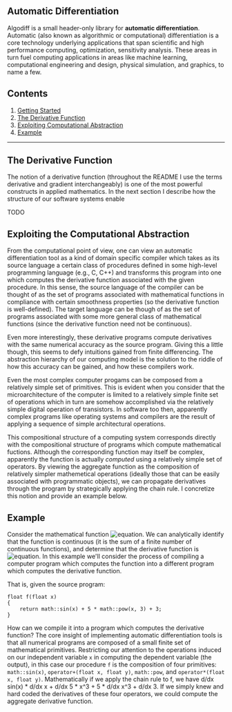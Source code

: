 ## Automatic Differentiation

Algodiff is a small header-only library for **automatic differentiation**. Automatic (also known as algorithmic or computational) differentiation is a core technology underlying applications that span scientific and high performance computing, optimization, sensitivity analysis. These areas in turn fuel computing applications in areas like machine learning, computational engineering and design, physical simulation, and graphics, to name a few. 

## Contents 
  1. [Getting Started]()
  2. [The Derivative Function]()
  3. [Exploiting Computational Abstraction]()
  4. [Example]() 

---

## The Derivative Function 
The notion of a derivative function (throughout the README I use the terms derivative and gradient interchangeably) is one of the most powerful constructs in applied mathematics. In the next section I describe how the structure of our software systems enable 

TODO 

## Exploiting the Computational Abstraction 
From the computational point of view, one can view an automatic differentiation tool as a kind of domain specific compiler which takes as its source language a certain class of procedures defined in some high-level programming language (e.g., C, C++) and transforms this program into one which computes the derivative function associated with the given procedure. In this sense, the source language of the compiler can be thought of as the set of programs associated with mathematical functions in compliance with certain smoothness properties (so the derivative function is well-defined). The target language can be though of as the set of programs associated with some more general class of mathematical functions (since the derivative function need not be continuous). 

Even more interestingly, these derivative programs compute derivatives with the same numerical accuracy as the source program. Giving this a little though, this seems to defy intuitions gained from finite differencing. The abstraction hierarchy of our computing model is the solution to the riddle of how this accuracy can be gained, and how these compilers work. 

Even the most complex computer progams can be composed from a relatively simple set of primitives. This is evident when you consider that the microarchitecture of the computer is limited to a relatively simple finite set of operations which in turn are somehow accomplished via the relatively simple digital operation of transistors. In software too then, apparently complex programs like operating systems and compilers are the result of applying a sequence of simple architectural operations. 

This compositional structure of a computing system corresponds directly with the compositional structure of programs which compute mathematical fuctions. Although the corresponding function may itself be complex, apparently the function is actually *computed* using a relatively simple set of operators. By viewing the aggregate function as the composition of relatively simpler mathemetical operations (ideally those that can be easily associated with programmatic objects), we can propagate derivatives through the program by strategically applying the chain rule. I concretize this notion and provide an example below. 

## Example 
Consider the mathematical function ![equation](https://latex.codecogs.com/svg.image?f(x)&space;=&space;\sin(x)&space;&plus;&space;5x^3&space;-&space;3). We can analytically identify that the function is continuous (it is the sum of a finite number of continuous functions), and determine that the derivative function is ![equation](https://latex.codecogs.com/svg.image?\frac{df}{dx}(x)&space;=&space;cos(x)&space;&plus;&space;15x^2). In this example we'll consider the process of compiling a computer program which computes the function into a different program which computes the derivative function. 

That is, given the source program: 
```
float f(float x)
{
    return math::sin(x) + 5 * math::pow(x, 3) + 3; 
}
```

How can we compile it into a program which computes the derivative function? The core insight of implementing automatic differentiation tools is that all numerical programs are composed of a small finite set of mathematical primitives. Restricting our attention to the operations induced on our independent variable `x` in computing the dependent variable (the output), in this case our procedure `f` is the composition of four primitives: `math::sin(x)`, `operator+(float x, float y)`, `math::pow`, and `operator*(float x, float y)`. Mathematically if we apply the chain rule to f, we have d/dx sin(x) * d/dx x + d/dx 5 * x^3 + 5 * d/dx x^3 + d/dx 3. If we simply knew and hard coded the derivatives of these four operators, we could compute the aggregate derivative function.
